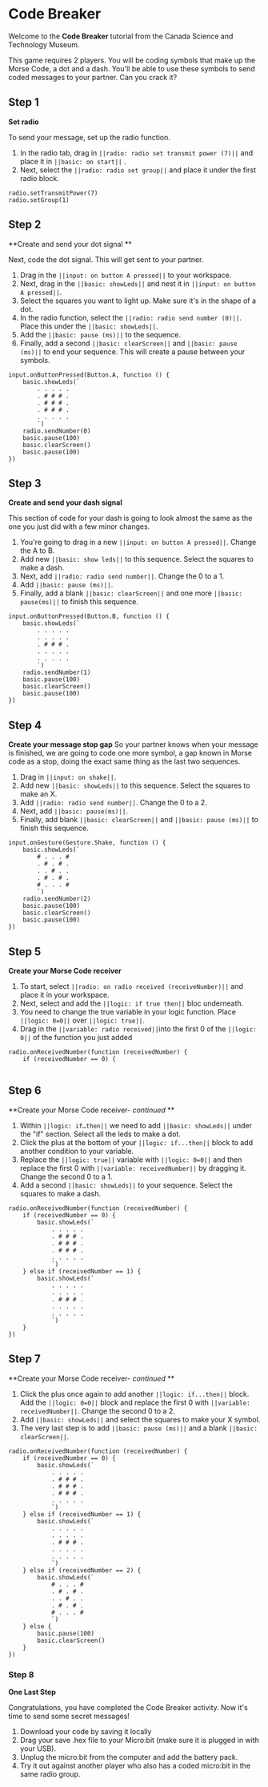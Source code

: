 # Code Breaker
Welcome to the **Code Breaker** tutorial from the Canada Science and Technology Museum.

This game requires 2 players. You will be coding symbols that make up the Morse Code, a dot and a dash. You'll be able to use these symbols to send coded messages to your partner. Can you crack it?

## Step 1
**Set radio**

To send your message, set up the radio function. 
1. In the radio tab, drag in ``||radio: radio set transmit power (7)||`` and place it in ``||basic: on start||`` . 
2. Next, select the ``||radio: radio set group||`` and place it under the first radio block.

```blocks 
radio.setTransmitPower(7)
radio.setGroup(1)
```

## Step 2
**Create and send your dot signal **

Next, code the dot signal. This will get sent to your partner. 

1. Drag in the ``||input: on button A pressed||`` to your workspace. 
2. Next, drag in the ``||basic: showLeds||`` and nest it in ``||input: on button A pressed||``. 
3. Select the squares you want to light up. Make sure it's in the shape of a dot. 
4. In the radio function, select the ``||radio: radio send number (0)||``. Place this under the ``||basic: showLeds||``.
5. Add the ``||basic: pause (ms)||`` to the sequence. 
6. Finally, add a second ``||basic: clearScreen||`` and ``||basic: pause (ms)||`` to end your  sequence. This will create a pause between your symbols. 

```blocks
input.onButtonPressed(Button.A, function () {
    basic.showLeds(`
        . . . . .
        . # # # .
        . # # # .
        . # # # .
        . . . . .
        `)
    radio.sendNumber(0)
    basic.pause(100)
    basic.clearScreen()
    basic.pause(100)
})
```

## Step 3
**Create and send your dash signal**

This section of code for your dash is going to look almost the same as the one you just did with a few minor changes.

1. You're going to drag in a new ``||input: on button A pressed||``. Change the A to B. 
2. Add new ``||basic: show leds||`` to this sequence. Select the squares to make a dash.
3. Next, add ``||radio: radio send number||``. Change the 0 to a 1. 
4. Add ``||basic: pause (ms)||``. 
5. Finally, add a blank ``||basic: clearScreen||`` and one more ``||basic: pause(ms)||`` to finish this sequence.  

```blocks
input.onButtonPressed(Button.B, function () {
    basic.showLeds(`
        . . . . .
        . . . . .
        . # # # .
        . . . . .
        . . . . .
        `)
    radio.sendNumber(1)
    basic.pause(100)
    basic.clearScreen()
    basic.pause(100)
})
```

## Step 4
**Create your message stop gap**
So your partner knows when your message is finished, we are going to code one more symbol, a gap known in Morse code as a stop, doing the exact same thing as the last two sequences.

1. Drag in ``||input: on shake||``. 
2. Add new ``||basic: showLeds||`` to this sequence. Select the squares to make an X. 
3. Add ``||radio: radio send number||``. Change the 0 to a 2. 
4. Next, add ``||basic: pause(ms)||``. 
5. Finally, add blank ``||basic: clearScreen||`` and ``||basic: pause (ms)||`` to finish this sequence.

```blocks
input.onGesture(Gesture.Shake, function () {
    basic.showLeds(`
        # . . . #
        . # . # .
        . . # . .
        . # . # .
        # . . . #
        `)
    radio.sendNumber(2)
    basic.pause(100)
    basic.clearScreen()
    basic.pause(100)
})
```

## Step 5

**Create your Morse Code receiver**

1. To start, select ``||radio: on radio received (receiveNumber)||`` and place it in your workspace. 
2. Next, select and add the ``||logic: if true then||`` bloc underneath. 
3. You need to change the true variable in your logic function. Place ``||logic: 0=0||`` over ``||logic: true||``.
4. Drag in the ``||variable: radio received||``into the first 0 of the ``||logic: 0||`` of the function you just added 

```blocks
radio.onReceivedNumber(function (receivedNumber) {
    if (receivedNumber == 0) {
        
```

## Step 6
**Create your Morse Code receiver- *continued* **

1. Within ``||logic: if…then||`` we need to add ``||basic: showLeds||`` under the "if" section. Select all the leds to make a dot.  
2. Click the plus at the bottom of your ``||logic: if...then||`` block to add another condition to your variable.
3. Replace the ``||logic: true||`` variable with ``||logic: 0=0||`` and then replace the first 0 with ``||variable: receivedNumber||`` by dragging it. Change the second 0 to a 1. 
4. Add a second ``||basic: showLeds||`` to your sequence. Select the squares to make a dash. 

```blocks
radio.onReceivedNumber(function (receivedNumber) {
    if (receivedNumber == 0) {
        basic.showLeds(`
            . . . . .
            . # # # .
            . # # # .
            . # # # .
            . . . . .
            `)
    } else if (receivedNumber == 1) {
        basic.showLeds(`
            . . . . .
            . . . . .
            . # # # .
            . . . . .
            . . . . .
            `)
    }
})
```

## Step 7

**Create your Morse Code receiver- *continued* **
1. Click the plus once again to add another ``||logic: if...then||`` block. Add the ``||logic: 0=0||`` block and replace the first 0 with ``||variable: receivedNumber||``. Change the second 0 to a 2.
2. Add ``||basic: showLeds||`` and select the squares to make your X symbol.
3. The very last step is to add ``||basic: pause (ms)||`` and a blank ``||basic: clearScreen||``.   

```blocks
radio.onReceivedNumber(function (receivedNumber) {
    if (receivedNumber == 0) {
        basic.showLeds(`
            . . . . .
            . # # # .
            . # # # .
            . # # # .
            . . . . .
            `)
    } else if (receivedNumber == 1) {
        basic.showLeds(`
            . . . . .
            . . . . .
            . # # # .
            . . . . .
            . . . . .
            `)
    } else if (receivedNumber == 2) {
        basic.showLeds(`
            # . . . #
            . # . # .
            . . # . .
            . # . # .
            # . . . #
            `)
    } else {
        basic.pause(100)
        basic.clearScreen()
    }
})
```

### Step 8
**One Last Step**

Congratulations, you have completed the Code Breaker activity. Now it's time to send some secret messages!
1. Download your code by saving it locally
2. Drag your save .hex file to your Micro:bit (make sure it is plugged in with your USB). 
3. Unplug the micro:bit from the computer and add the battery pack. 
4. Try it out against another player who also has a coded micro:bit in the same radio group.   
